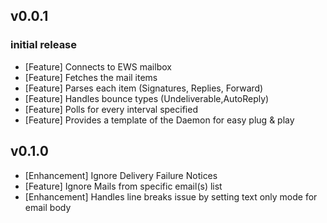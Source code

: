 ## v0.0.1

### initial release

* [Feature] Connects to EWS mailbox
* [Feature] Fetches the mail items
* [Feature] Parses each item (Signatures, Replies, Forward) 
* [Feature] Handles bounce types (Undeliverable,AutoReply)
* [Feature] Polls for every interval specified
* [Feature] Provides a template of the Daemon for easy plug & play

## v0.1.0

* [Enhancement] Ignore Delivery Failure Notices
* [Feature] Ignore Mails from specific email(s) list
* [Enhancement] Handles line breaks issue by setting text only mode for email body
